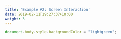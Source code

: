 ```yaml
---
title: 'Example #2: Screen Interaction'
date: 2019-02-11T19:27:37+10:00
weight: 3
---
```



```js
document.body.style.backgroundColor = "lightgreen";
```
